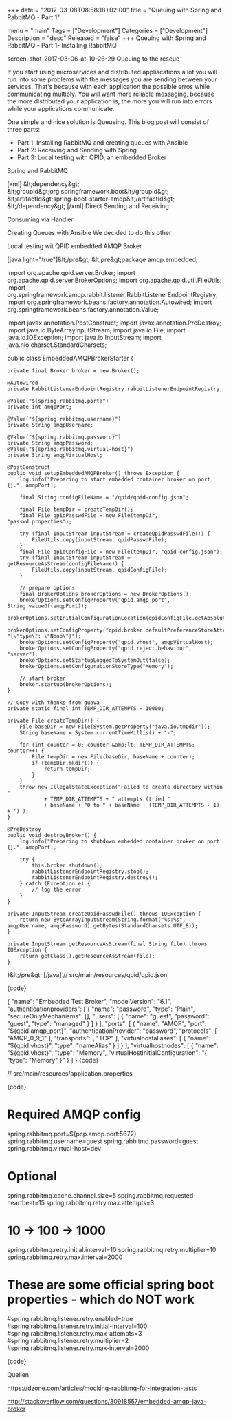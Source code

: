 +++
date = "2017-03-08T08:58:18+02:00"
title = "Queuing with Spring and RabbitMQ - Part 1"

menu = "main"
Tags = ["Development"]
Categories = ["Development"]
Description = "desc"
Released = "false"
+++
Queuing with Spring and RabbitMQ - Part 1- Installing RabbitMQ

screen-shot-2017-03-06-at-10-26-29
Queuing to the rescue

If you start using microservices and distributed appliacations a lot you will run into some problems with the messages you are sending between your services. That's because  with each application the possible erros while communicating multiply. You will want more reliable messaging, because the more distributed your application is, the more you will run into errors while your applications communicate.

One simple and nice solution is Queueing. This blog post will consist of three parts:
* Part 1: Installing RabbitMQ and creating queues with Ansible
* Part 2: Receiving and Sending with Spring
* Part 3: Local testing with QPID, an embedded Broker 

Spring and RabbitMQ

[xml]
&amp;lt;dependency&amp;gt;
    &amp;lt;groupId&amp;gt;org.springframework.boot&amp;lt;/groupId&amp;gt;
    &amp;lt;artifactId&amp;gt;spring-boot-starter-amqp&amp;lt;/artifactId&amp;gt;
&amp;lt;/dependency&amp;gt;
[/xml]
Direct Sending and Receiving

Consuming via Handler

Creating Queues with Ansible
We decided to do this other

Local testing wit QPID embedded AMQP Broker

[java light="true"]&amp;lt;/pre&amp;gt;
&amp;lt;pre&amp;gt;package amqp.embedded;

import org.apache.qpid.server.Broker;
import org.apache.qpid.server.BrokerOptions;
import org.apache.qpid.util.FileUtils;
import org.springframework.amqp.rabbit.listener.RabbitListenerEndpointRegistry;
import org.springframework.beans.factory.annotation.Autowired;
import org.springframework.beans.factory.annotation.Value;

import javax.annotation.PostConstruct;
import javax.annotation.PreDestroy;
import java.io.ByteArrayInputStream;
import java.io.File;
import java.io.IOException;
import java.io.InputStream;
import java.nio.charset.StandardCharsets;

public class EmbeddedAMQPBrokerStarter {

    private final Broker broker = new Broker();

    @Autowired
    private RabbitListenerEndpointRegistry rabbitListenerEndpointRegistry;

    @Value("${spring.rabbitmq.port}")
    private int amqpPort;

    @Value("${spring.rabbitmq.username}")
    private String amqpUsername;

    @Value("${spring.rabbitmq.password}")
    private String amqpPassword;
    @Value("${spring.rabbitmq.virtual-host}")
    private String amqpVirtualHost;

    @PostConstruct
    public void setupEmbeddedAMQPBroker() throws Exception {
        log.info("Preparing to start embedded container broker on port {}.", amqpPort);

        final String configFileName = "/qpid/qpid-config.json";

        final File tempDir = createTempDir();
        final File qpidPasswdFile = new File(tempDir, "passwd.properties");

        try (final InputStream inputStream = createQpidPasswdFile()) {
            FileUtils.copy(inputStream, qpidPasswdFile);
        }
        final File qpidConfigFile = new File(tempDir, "qpid-config.json");
        try (final InputStream inputStream = getResourceAsStream(configFileName)) {
            FileUtils.copy(inputStream, qpidConfigFile);
        }

        // prepare options
        final BrokerOptions brokerOptions = new BrokerOptions();
        brokerOptions.setConfigProperty("qpid.amqp_port", String.valueOf(amqpPort));
        brokerOptions.setInitialConfigurationLocation(qpidConfigFile.getAbsolutePath());
        brokerOptions.setConfigProperty("qpid.broker.defaultPreferenceStoreAttributes", "{\"type\": \"Noop\"}");
        brokerOptions.setConfigProperty("qpid.vhost", amqpVirtualHost);
        brokerOptions.setConfigProperty("qpid.reject.behaviour", "server");
        brokerOptions.setStartupLoggedToSystemOut(false);
        brokerOptions.setConfigurationStoreType("Memory");

        // start broker
        broker.startup(brokerOptions);
    }

    // Copy with thanks from guava
    private static final int TEMP_DIR_ATTEMPTS = 10000;

    private File createTempDir() {
        File baseDir = new File(System.getProperty("java.io.tmpdir"));
        String baseName = System.currentTimeMillis() + "-";

        for (int counter = 0; counter &amp;lt; TEMP_DIR_ATTEMPTS; counter++) {
            File tempDir = new File(baseDir, baseName + counter);
            if (tempDir.mkdir()) {
                return tempDir;
            }
        }
        throw new IllegalStateException("Failed to create directory within "
                + TEMP_DIR_ATTEMPTS + " attempts (tried "
                + baseName + "0 to " + baseName + (TEMP_DIR_ATTEMPTS - 1) + ')');
    }

    @PreDestroy
    public void destroyBroker() {
        log.info("Preparing to shutdown embedded container broker on port {}.", amqpPort);

        try {
            this.broker.shutdown();
            rabbitListenerEndpointRegistry.stop();
            rabbitListenerEndpointRegistry.destroy();
        } catch (Exception e) {
            // log the error
        }
    }

    private InputStream createQpidPasswdFile() throws IOException {
        return new ByteArrayInputStream(String.format("%s:%s", amqpUsername, amqpPassword).getBytes(StandardCharsets.UTF_8));
    }

    private InputStream getResourceAsStream(final String file) throws IOException {
        return getClass().getResourceAsStream(file);
    }
}&amp;lt;/pre&amp;gt;
[/java]
// src/main/resources/qpid/qpid.json

{code}

{
  "name": "Embedded Test Broker",
  "modelVersion": "6.1",
  "authenticationproviders": [
    {
      "name": "password",
      "type": "Plain",
      "secureOnlyMechanisms": [],
      "users": [
        {
          "name": "guest",
          "password": "guest",
          "type": "managed"
        }
      ]
    }
  ],
  "ports": [
    {
      "name": "AMQP",
      "port": "${qpid.amqp_port}",
      "authenticationProvider": "password",
      "protocols": [
        "AMQP_0_9_1"
      ],
      "transports": [
        "TCP"
      ],
      "virtualhostaliases": [
        {
          "name": "${qpid.vhost}",
          "type": "nameAlias"
        }
      ]
    }
  ],
  "virtualhostnodes": [
    {
      "name": "${qpid.vhost}",
      "type": "Memory",
      "virtualHostInitialConfiguration": "{ \"type\": \"Memory\" }"
    }
  ]
}
{code}

// src/main/resources/application.properties

{code}

# Required AMQP config
spring.rabbitmq.port=${pcp.amqp.port:5672}
spring.rabbitmq.username=guest
spring.rabbitmq.password=guest
spring.rabbitmq.virtual-host=dev

# Optional
spring.rabbitmq.cache.channel.size=5
spring.rabbitmq.requested-heartbeat=15
spring.rabbitmq.retry.max.attempts=3
# 10 -> 100 -> 1000
spring.rabbitmq.retry.initial.interval=10
spring.rabbitmq.retry.multiplier=10
spring.rabbitmq.retry.max.interval=2000

# These are some official spring boot properties - which do NOT work
#spring.rabbitmq.listener.retry.enabled=true
#spring.rabbitmq.listener.retry.initial-interval=100
#spring.rabbitmq.listener.retry.max-attempts=3
#spring.rabbitmq.listener.retry.multiplier=2
#spring.rabbitmq.listener.retry.max-interval=2000

{code}

Quellen

https://dzone.com/articles/mocking-rabbitmq-for-integration-tests

http://stackoverflow.com/questions/30918557/embedded-amqp-java-broker

